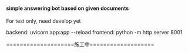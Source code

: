 #### simple answering bot based on given documents
For test only, need develop yet

backend: uvicorn app:app --reload
frontend: python -m http.server 8001


====================施工中===================
